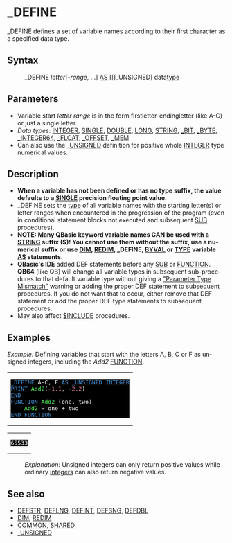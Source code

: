 <style>pre.codeide, pre.outputfixed, .outputcrt0 { background-color: #000 !important; color: #FFF !important; }</style><!DOCTYPE html>
<html class="client-nojs" dir="ltr" lang="en">
<head>
<title>_DEFINE - QB64 Phoenix Edition Wiki</title>
</head>
<body class="mediawiki ltr sitedir-ltr mw-hide-empty-elt ns-0 ns-subject page-DEFINE rootpage-DEFINE skin-vector action-view skin-vector-legacy vector-feature-language-in-header-enabled vector-feature-language-in-main-page-header-disabled vector-feature-language-alert-in-sidebar-disabled vector-feature-sticky-header-disabled vector-feature-sticky-header-edit-disabled vector-feature-table-of-contents-disabled vector-feature-visual-enhancement-next-disabled">
<div class="mw-body" id="content" role="main">
<a id="top"></a>
<h1 class="firstHeading mw-first-heading" id="firstHeading">_DEFINE</h1>
<div class="vector-body" id="bodyContent">
<div class="mw-body-content mw-content-ltr" dir="ltr" id="mw-content-text" lang="en"><div class="mw-parser-output"><p><a class="mw-selflink selflink">_DEFINE</a> defines a set of variable names according to their first character as a specified data type.
</p>
<h2><span class="mw-headline" id="Syntax">Syntax</span></h2>
<dl><dd><a class="mw-selflink selflink">_DEFINE</a> <i>letter</i>[<i>-range</i>, ...] <a href="AS" title="AS">AS</a> [[[_UNSIGNED] data<a href="Variable_Types" title="Variable Types">type</a></dd></dl>
<p>
</p>
<h2><span class="mw-headline" id="Parameters">Parameters</span></h2>
<ul><li>Variable start <i>letter range</i> is in the form firstletter-endingletter (like A-C) or just a single letter.</li>
<li><i>Data types</i>: <a href="INTEGER" title="INTEGER">INTEGER</a>, <a href="SINGLE" title="SINGLE">SINGLE</a>, <a href="DOUBLE" title="DOUBLE">DOUBLE</a>, <a href="LONG" title="LONG">LONG</a>, <a href="STRING" title="STRING">STRING</a>, <a href="BIT" title="BIT">_BIT</a>, <a href="BYTE" title="BYTE">_BYTE</a>, <a href="INTEGER64" title="INTEGER64">_INTEGER64</a>, <a href="FLOAT" title="FLOAT">_FLOAT</a>, <a href="OFFSET" title="OFFSET">_OFFSET</a>, <a href="MEM" title="MEM">_MEM</a></li>
<li>Can also use the <a href="UNSIGNED" title="UNSIGNED">_UNSIGNED</a> definition for positive whole <a href="INTEGER" title="INTEGER">INTEGER</a> type numerical values.</li></ul>
<p>
</p>
<h2><span class="mw-headline" id="Description">Description</span></h2>
<ul><li><b>When a variable has not been defined or has no type suffix, the value defaults to a <a href="SINGLE" title="SINGLE">SINGLE</a> precision floating point value.</b></li>
<li>_DEFINE sets the <a href="Variable_Types" title="Variable Types">type</a> of all variable names with the starting letter(s) or letter ranges  when encountered in the progression of the program (even in conditional statement blocks not executed and subsequent <a href="SUB" title="SUB">SUB</a> procedures).</li>
<li><b>NOTE: Many QBasic keyword variable names CAN be used with a <a href="STRING" title="STRING">STRING</a> suffix ($)! You cannot use them without the suffix, use a numerical suffix or use <a href="DIM" title="DIM">DIM</a>, <a href="REDIM" title="REDIM">REDIM</a>, <a class="mw-selflink selflink">_DEFINE</a>, <a class="mw-redirect" href="BYVAL" title="BYVAL">BYVAL</a> or <a href="TYPE" title="TYPE">TYPE</a> variable <a href="AS" title="AS">AS</a> statements.</b></li>
<li><b>QBasic's IDE</b> added DEF statements before any <a href="SUB" title="SUB">SUB</a> or <a href="FUNCTION" title="FUNCTION">FUNCTION</a>. <b>QB64</b> (like QB) will change all variable types in subsequent sub-procedures to that default variable type without giving a <a href="ERROR_Codes" title="ERROR Codes">"Parameter Type Mismatch"</a> warning or adding the proper DEF statement to subsequent procedures. If you do not want that to occur, either remove that DEF statement or add the proper DEF type statements to subsequent procedures.</li>
<li>May also affect <a href="$INCLUDE" title="$INCLUDE">$INCLUDE</a> procedures.</li></ul>
<p>
</p>
<h2><span class="mw-headline" id="Examples">Examples</span></h2>
<p><i>Example:</i> Defining variables that start with the letters A, B, C or F as unsigned integers, including the <i>Add2</i> <a href="FUNCTION" title="FUNCTION">FUNCTION</a>.
</p>
<table cellpadding="15px" width="100%">
<tbody><tr>
<td><pre class="codeide"><a class="mw-selflink selflink"><span style="color:#4593D8;">_DEFINE</span></a> A-C, F <a href="AS" title="AS"><span style="color:#4593D8;">AS</span></a> <a href="UNSIGNED" title="UNSIGNED"><span style="color:#4593D8;">_UNSIGNED</span></a> <a href="INTEGER" title="INTEGER"><span style="color:#4593D8;">INTEGER</span></a>
<a href="PRINT" title="PRINT"><span style="color:#4593D8;">PRINT</span></a> <span style="color:#55FF55;">Add2</span>(<span style="color:#F580B1;">-1.1</span>, <span style="color:#F580B1;">-2.2</span>)
<a href="END" title="END"><span style="color:#4593D8;">END</span></a>
<a href="FUNCTION" title="FUNCTION"><span style="color:#4593D8;">FUNCTION</span></a> <span style="color:#55FF55;">Add2</span> (one, two)
    <span style="color:#55FF55;">Add2</span> = one + two
<a class="mw-redirect" href="END_FUNCTION" title="END FUNCTION"><span style="color:#4593D8;">END FUNCTION</span></a>
</pre>
</td></tr></tbody></table>
<table cellpadding="15px" width="100%">
<tbody><tr>
<td><pre class="outputcrt0">65533
</pre>
</td></tr></tbody></table>
<dl><dd><i>Explanation:</i> Unsigned integers can only return positive values while ordinary <a href="INTEGER" title="INTEGER">integers</a> can also return negative values.</dd></dl>
<p>
</p>
<h2><span class="mw-headline" id="See_also">See also</span></h2>
<ul><li><a href="DEFSTR" title="DEFSTR">DEFSTR</a>, <a href="DEFLNG" title="DEFLNG">DEFLNG</a>, <a href="DEFINT" title="DEFINT">DEFINT</a>, <a href="DEFSNG" title="DEFSNG">DEFSNG</a>, <a href="DEFDBL" title="DEFDBL">DEFDBL</a></li>
<li><a href="DIM" title="DIM">DIM</a>, <a href="REDIM" title="REDIM">REDIM</a></li>
<li><a href="COMMON" title="COMMON">COMMON</a>, <a href="SHARED" title="SHARED">SHARED</a></li>
<li><a href="UNSIGNED" title="UNSIGNED">_UNSIGNED</a></li></ul>
<p>
</p>
<!-- 
NewPP limit report
Cached time: 20240715034323
Cache expiry: 86400
Reduced expiry: false
Complications: [show‐toc]
CPU time usage: 0.030 seconds
Real time usage: 0.036 seconds
Preprocessor visited node count: 128/1000000
Post‐expand include size: 1414/2097152 bytes
Template argument size: 173/2097152 bytes
Highest expansion depth: 3/100
Expensive parser function count: 0/100
Unstrip recursion depth: 0/20
Unstrip post‐expand size: 0/5000000 bytes
-->
<!--
Transclusion expansion time report (%,ms,calls,template)
100.00%   20.027      1 -total
 10.02%    2.007      1 Template:PageSyntax
  8.23%    1.648      8 Template:Cl
  7.84%    1.570      2 Template:Parameter
  7.38%    1.477      5 Template:Text
  7.03%    1.407      1 Template:CodeStart
  6.89%    1.380      1 Template:PageParameters
  6.70%    1.341      1 Template:PageDescription
  6.60%    1.321      1 Template:PageExamples
  6.45%    1.291      1 Template:CodeEnd
-->
<!-- Saved in parser cache with key qb64pnix_mw19894-mwmb_:pcache:idhash:110-0!canonical and timestamp 20240715034323 and revision id 8703.
 -->
</div>
</div>
</div>
</div>
</body>
</html>